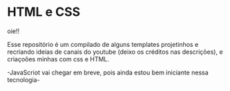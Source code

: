 # HTML e CSS

oie!!

Esse repositório é um compilado de alguns templates projetinhos e recriando ideias de canais do youtube (deixo os créditos nas descrições), e criaçoões minhas com css e HTML.


-JavaScriot vai chegar em breve, pois ainda estou bem iniciante nessa tecnologia- 

